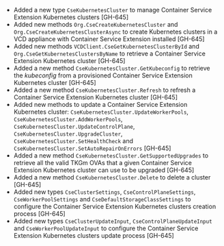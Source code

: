 * Added a new type `CseKubernetesCluster` to manage Container Service Extension Kubernetes clusters [GH-645]
* Added new methods `Org.CseCreateKubernetesCluster` and `Org.CseCreateKubernetesClusterAsync` to create Kubernetes clusters
  in a VCD appliance with Container Service Extension installed [GH-645]
* Added new methods `VCDClient.CseGetKubernetesClusterById` and `Org.CseGetKubernetesClustersByName` to retrieve a Container Service Extension Kubernetes cluster [GH-645]
* Added a new method `CseKubernetesCluster.GetKubeconfig` to retrieve the *kubeconfig* from a provisioned Container Service Extension Kubernetes cluster [GH-645]
* Added a new method `CseKubernetesCluster.Refresh` to refresh a Container Service Extension Kubernetes cluster [GH-645]
* Added new methods to update a Container Service Extension Kubernetes cluster: `CseKubernetesCluster.UpdateWorkerPools`,
  `CseKubernetesCluster.AddWorkerPools`, `CseKubernetesCluster.UpdateControlPlane`, `CseKubernetesCluster.UpgradeCluster`,
  `CseKubernetesCluster.SetHealthCheck` and `CseKubernetesCluster.SetAutoRepairOnErrors` [GH-645]
* Added a new method  `CseKubernetesCluster.GetSupportedUpgrades` to retrieve all the valid TKGm OVAs that a given Container Service Extension Kubernetes cluster
  can use to be upgraded [GH-645]
* Added a new method `CseKubernetesCluster.Delete` to delete a cluster [GH-645]
* Added new types `CseClusterSettings`, `CseControlPlaneSettings`, `CseWorkerPoolSettings` and `CseDefaultStorageClassSettings` to configure the Container Service Extension Kubernetes clusters creation process [GH-645]
* Added new types `CseClusterUpdateInput`, `CseControlPlaneUpdateInput` and `CseWorkerPoolUpdateInput` to configure the Container Service Extension Kubernetes clusters update process [GH-645]
